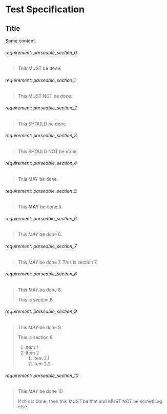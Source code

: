# Test Specification

## Title

Some content.

###### requirement: parseable_section_0

> This MUST be done.

###### requirement: parseable_section_1

> This MUST NOT be done.

###### requirement: parseable_section_2

> This SHOULD be done.

###### requirement: parseable_section_3

> This SHOULD NOT be done.

###### requirement: parseable_section_4

> This MAY be done.

###### requirement: parseable_section_5

> This **MAY** be done 5.

###### requirement: parseable_section_6

> This *MAY* be done 6.

###### requirement: parseable_section_7

> This *MAY* be done 7.
> This is section 7.

###### requirement: parseable_section_8

> This *MAY* be done 8.
>
> This is section 8.

###### requirement: parseable_section_9

> This *MAY* be done 9.
>
> This is section 9.
>
> 1. Item 1
> 2. Item 2
>    1. Item 2.1
>    2. Item 2.2

###### requirement: parseable_section_10

> This *MAY* be done 10
>
> If this is done, then this MUST be that and MUST NOT be
> something else.
